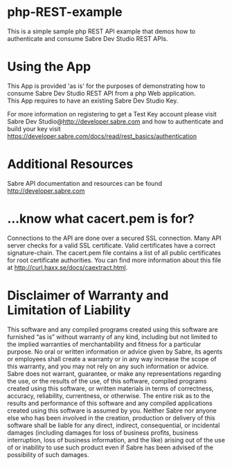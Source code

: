 php-REST-example
================
This is a simple sample php REST API example that demos how to authenticate and consume Sabre Dev Studio REST APIs.

Using the App
==============

This App is provided 'as is' for the purposes of demonstrating how to consume Sabre Dev Studio REST API from a php Web application.  
This App requires to have an existing Sabre Dev Studio Key.

For more information on registering to get a Test Key account please visit Sabre Dev Studio@http://developer.sabre.com and how to authenticate and build your key visit https://developer.sabre.com/docs/read/rest_basics/authentication

Additional Resources
====================
Sabre API documentation and resources can be found http://developer.sabre.com

…know what cacert.pem is for?
=============================
Connections to the API are done over a secured SSL connection. Many API server checks for a valid SSL certificate. Valid certificates have a correct signature-chain. The cacert.pem file contains a list of all public certificates for root certificate authorities. You can find more information about this file at http://curl.haxx.se/docs/caextract.html.


Disclaimer of Warranty and Limitation of Liability
============
This software and any compiled programs created using this software are furnished “as is” without warranty of any kind, including but not limited to the implied warranties of merchantability and fitness for a particular purpose. No oral or written information or advice given by Sabre, its agents or employees shall create a warranty or in any way increase the scope of this warranty, and you may not rely on any such information or advice.
Sabre does not warrant, guarantee, or make any representations regarding the use, or the results of the use, of this software, compiled programs created using this software, or written materials in terms of correctness, accuracy, reliability, currentness, or otherwise. The entire risk as to the results and performance of this software and any compiled applications created using this software is assumed by you. Neither Sabre nor anyone else who has been involved in the creation, production or delivery of this software shall be liable for any direct, indirect, consequential, or incidental damages (including damages for loss of business profits, business interruption, loss of business information, and the like) arising out of the use of or inability to use such product even if Sabre has been advised of the possibility of such damages.
